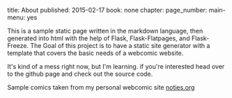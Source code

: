 title: About
published: 2015-02-17
book: none
chapter:
page_number:
main-menu: yes

This is a sample static page written in the markdown language, then generated into html with the help of Flask, Flask-Flatpages, and Flask-Freeze. The Goal of this project is to have a static site generator with a template that covers the basic needs of a webcomic website.

It's kind of a mess right now, but I'm learning. if you're interested head over to the github page and check out the source code.

Sample comics taken from my personal webcomic site <a href="https://noties.org">noties.org</a>
